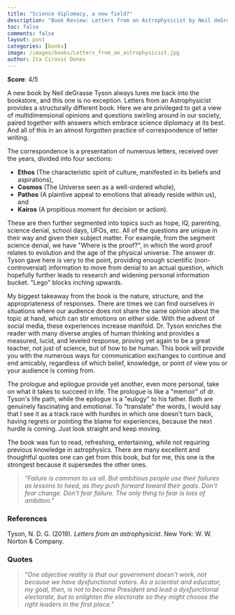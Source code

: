 ```yaml
---
title: "Science diplomacy, a new field?"
description: "Book Review: Letters from an Astrophysicist by Neil deGrasse Tyson"
toc: false
comments: false
layout: post
categories: [books]
image: /images/books/Letters_from_an_astrophysicist.jpg
author: Ita Ćirović Donev
---
```


**Score**: 4/5

A new book by Neil deGrasse Tyson always lures me back into the bookstore, and this one is no exception. Letters from an Astrophysicist provides a structurally different book. Here we are privileged to get a view of multidimensional opinions and questions swirling around in our society, paired together with answers which embrace science diplomacy at its best. And all of this in an almost forgotten practice of correspondence of letter writing.

The correspondence is a presentation of numerous letters, received over the years, divided into four sections: 
- **Ethos** (The characteristic spirit of culture, manifested in its beliefs and aspirations),
- **Cosmos** (The Universe seen as a well-ordered whole),
- **Pathos** (A plaintive appeal to emotions that already reside within us), and
- **Kairos** (A propitious moment for decision or action).

These are then further segmented into topics such as hope, IQ, parenting, science denial, school days, UFOs, etc. All of the questions are unique in their way and given their subject matter. For example, from the segment science denial, we have "Where is the proof?", in which the word proof relates to evolution and the age of the physical universe. The answer dr. Tyson gave here is very to the point, providing enough scientific (non-controversial) information to move from denial to an actual question, which hopefully further leads to research and widening personal information bucket. "Lego" blocks inching upwards.

My biggest takeaway from the book is the nature, structure, and the appropriateness of responses. There are times we can find ourselves in situations where our audience does not share the same opinion about the topic at hand, which can stir emotions on either side. With the advent of social media, these experiences increase manifold. Dr. Tyson enriches the reader with many diverse angles of human thinking and provides a measured, lucid, and leveled response, proving yet again to be a great teacher, not just of science, but of how to be human. This book will provide you with the numerous ways for communication exchanges to continue and end amicably, regardless of which belief, knowledge, or point of view you or your audience is coming from.

The prologue and epilogue provide yet another, even more personal, take on what it takes to succeed in life. The prologue is like a "memoir" of dr. Tyson's life path, while the epilogue is a "eulogy" to his father. Both are genuinely fascinating and emotional. To "translate" the words, I would say that I see it as a track race with hurdles in which one doesn't turn back, having regrets or pointing the blame for experiences, because the next hurdle is coming. Just look straight and keep moving.

The book was fun to read, refreshing, entertaining, while not requiring previous knowledge in astrophysics. There are many excellent and thoughtful quotes one can get from this book, but for me, this one is the strongest because it supersedes the other ones.

> *"Failure is common to us all. But ambitious people use their failures as lessons to heed, as they push forward toward their goals. Don't fear change. Don't fear failure. The only thing to fear is loss of ambition."*

### References
Tyson, N. D. G. (2019). *Letters from an astrophysicist*. New York: W. W. Norton & Company.  

### Quotes
> *"One objective reality is that our government doesn't work, not because we have dysfunctional voters. As a scientist and educator, my goal, then, is not to become President and lead a dysfunctional electorate, but to enlighten the electorate so they might choose the right leaders in the first place."*